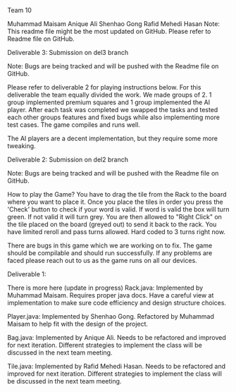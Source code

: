 Team 10

Muhammad Maisam
Anique Ali
Shenhao Gong
Rafid Mehedi Hasan
Note: This readme file might be the most updated on GitHub. Please refer to Readme file on GitHub.

Deliverable 3: Submission on del3 branch

Note: Bugs are being tracked and will be pushed with the Readme file on GitHub.

Please refer to deliverable 2 for playing instructions below.
For this deliverable the team equally divided the work. We made groups of 2. 1 group implemented premium squares and 1 group implemented the AI player. After each task was completed we swapped the tasks and tested each other groups features and fixed bugs while also implementing more test cases. The game compiles and runs well.

The AI players are a decent implementation, but they require some more tweaking.

Deliverable 2: Submission on del2 branch

Note: Bugs are being tracked and will be pushed with the Readme file on GitHub. 

How to play the Game?
You have to drag the tile from the Rack to the board where you want to place it. 
Once you place the tiles in order you press the 'Check' button to check if your word is valid. If word is valid the box will turn green. If not valid it will turn grey. You are then allowed to "Right Click" on the tile placed on the board (greyed out) to send it back to the rack. You have limited reroll and pass turns allowed. Hard coded to 3 turns right now.

There are bugs in this game which we are working on to fix. The game should be compilable and should run successfully. If any problems are faced please reach out to us as the game runs on all our devices.

Deliverable 1:

There is more here (update in progress)
Rack.java:
Implemented by Muhammad Maisam.
Requires proper java docs.
Have a careful view at implementation to make sure code efficiency and design structure choices.

Player.java: 
Implemented by Shenhao Gong.
Refactored by Muhammad Maisam to help fit with the design of the project.

Bag.java:
Implemented by Anique Ali.
Needs to be refactored and improved for next iteration.
Different strategies to implement the class will be discussed in the next team meeting.

Tile.java:
Implemented by Rafid Mehedi Hasan. 
Needs to be refactored and improved for next iteration. 
Different strategies to implement the class will be discussed in the next team meeting.


